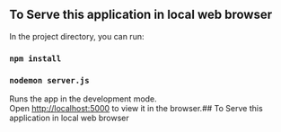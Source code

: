 ## To Serve this application in local web browser

In the project directory, you can run:

### `npm install`

### `nodemon server.js`

Runs the app in the development mode.<br />
Open [http://localhost:5000](http://localhost:5000) to view it in the browser.## To Serve this application in local web browser
